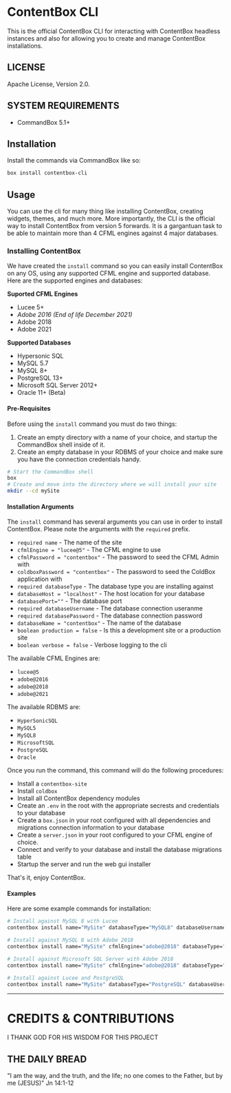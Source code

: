 # ContentBox CLI

This is the official ContentBox CLI for interacting with ContentBox headless instances and also for allowing you to create and manage ContentBox installations.

## LICENSE

Apache License, Version 2.0.

## SYSTEM REQUIREMENTS

- CommandBox 5.1+

## Installation

Install the commands via CommandBox like so:

```bash
box install contentbox-cli
```

## Usage

You can use the cli for many thing like installing ContentBox, creating widgets, themes, and much more.  More importantly, the CLI is the official way to install ContentBox from version 5 forwards.  It is a gargantuan task to be able to maintain more than 4 CFML engines against 4 major databases.

### Installing ContentBox

We have created the `install` command so you can easily install ContentBox on any OS, using any supported CFML engine and supported database.  Here are the supported engines and databases:

**Suported CFML Engines**

- Lucee 5+
- _Adobe 2016 (End of life December 2021)_
- Adobe 2018
- Adobe 2021

**Supported Databases**

- Hypersonic SQL
- MySQL 5.7
- MySQL 8+
- PostgreSQL 13+
- Microsoft SQL Server 2012+
- Oracle 11+ (Beta)

#### Pre-Requisites

Before using the `install` command you must do two things:

1. Create an empty directory with a name of your choice, and startup the CommandBox shell inside of it.
2. Create an empty database in your RDBMS of your choice and make sure you have the connection credentials handy.

```bash
# Start the CommandBox shell
box
# Create and move into the directory where we will install your site
mkdir --cd mySite
```

#### Installation Arguments

The `install` command has several arguments you can use in order to install ContentBox. Please note the arguments with the `required` prefix.

- `required name` - The name of the site
- `cfmlEngine = "lucee@5"` - The CFML engine to use
- `cfmlPassword = "contentbox"` - The password to seed the CFML Admin with
- `coldboxPassword = "contentbox"` - The password to seed the ColdBox application with
- `required databaseType` - The database type you are installing against
- `databaseHost = "localhost"` - The host location for your database
- `databasePort=""` - The database port
- `required databaseUsername` - The database connection useranme
- `required databasePassword` - The database connection password
- `databaseName = "contentbox"` - The name of the database
- `boolean production = false` - Is this a development site or a production site
- `boolean verbose = false` - Verbose logging to the cli

The available CFML Engines are:

- `lucee@5`
- `adobe@2016`
- `adobe@2018`
- `adobe@2021`

The available RDBMS are:

- `HyperSonicSQL`
- `MySQL5`
- `MySQL8`
- `MicrosoftSQL`
- `PostgreSQL`
- `Oracle`

Once you run the command, this command will do the following procedures:

- Install a `contentbox-site`
- Install `coldbox`
- Install all ContentBox dependency modules
- Create an `.env` in the root with the appropriate secrests and credentials to your database
- Create a `box.json` in your root configured with all dependencies and migrations connection information to your database
- Create a `server.json` in your root configured to your CFML engine of choice.
- Connect and verify to your database and install the database migrations table
- Startup the server and run the web gui installer

That's it, enjoy ContentBox.

#### Examples

Here are some example commands for installation:

```bash
# Install against MySQL 8 with Lucee
contentbox install name="MySite" databaseType="MySQL8" databaseUsername="root" databasePassword="mysql"

# Install against MySQL 8 with Adobe 2018
contentbox install name="MySite" cfmlEngine="adobe@2018" databaseType="MySQL8" databaseUsername="root" databasePassword="mysql"

# Install against Microsoft SQL Server with Adobe 2018
contentbox install name="MySite" cfmlEngine="adobe@2018" databaseType="MicrosoftSQL" databaseUsername="sa" databasePassword="sqlserver"

# Install against Lucee and PostgreSQL
contentbox install name="MySite" databaseType="PostgreSQL" databaseUsername="myRole" databasePassword="myPassword"
```

----


# CREDITS & CONTRIBUTIONS

I THANK GOD FOR HIS WISDOM FOR THIS PROJECT

## THE DAILY BREAD

"I am the way, and the truth, and the life; no one comes to the Father, but by me (JESUS)" Jn 14:1-12

[1]: https://github.com/Ortus-Solutions/DocBox/wiki
[2]: https://github.com/Ortus-Solutions/DocBox

